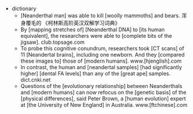 - dictionary
    - [Neanderthal man] was able to kill [woolly mammoths] and bears. 浑身覆毛的 《柯林斯高阶英汉双解学习词典》
    - By [mapping stretches of] [Neanderthal DNA] to [its human equivalent], the researchers were able to [complete bits of the jigsaw]. club.topsage.com
    - To probe this cognitive conundrum, researchers took [CT scans] of 11 [Neandertal brains], including one newborn. And they [compared these images to] those of [modern humans]. www.[hjenglish].com
    - In contrast, the human and [neandertal samples] [had significantly higher] [dental FA levels] than any of the [great ape] samples. dict.cnki.net
    - Questions of the [evolutionary relationship] between Neanderthals and [modern humans] can now refocus on the [genetic basis] of the [physical differences], said Peter Brown, a [human evolution] expert at [the University of New England] in Australia. www.[ftchinese].com
